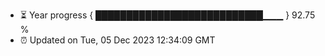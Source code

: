 - ⏳ Year progress { ███████████████████████████▁▁▁ } 92.75 %
- ⏰ Updated on Tue, 05 Dec 2023 12:34:09 GMT

